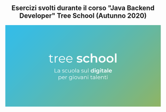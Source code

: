 <h2 style="text-align:center">Esercizi svolti durante il corso "Java Backend Developer" Tree School (Autunno 2020)</h2>

![treeschool.png](./_resources/ef362a8e7a3a4459af0fcb30a1440d4d.png)
